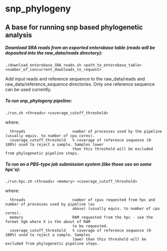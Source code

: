 # snp_phylogeny
## A base for running snp based phylogenetic analysis

##### Download SRA reads from an exported enterobase table (reads will be deposited into the raw_data/reads directory):

`./download_enterobase_SRA_reads.sh <path_to_enterobase_table> <number_of_concurrent_downloads_to_request>`

Add input reads and reference sequence to the raw_data/reads and raw_data/reference_sequence directories. Only one reference sequence can be used currently.

##### To run snp_phylogeny pipeline:

`./run.sh <threads> <coverage_cutoff_threshold>`

where:

```
  threads                     number of processes used by the pipeline (usually equiv. to number of cpu cores).
  coverage_cutoff_threshold   % coverage of reference sequence (0-100%) used to reject a sample. Samples lower 
                              than this threshold will be excluded from phylogenetic pipeline steps.
  ```
  
##### To run on a PBS-type job submission system (like those use on some hpc's):

`./run-hpc.sh <threads> <memory> <coverage_cutoff_threshold>`

where:

```
  threads                     number of cpus requested from hpc and number of processes used by pipeline (as 
                              above) (usually equiv. to number of cpu cores).
  memory                      RAM requested from the hpc - use the format Xgb where X is the about of RAM 
                              to be requested.
  coverage_cutoff_threshold   % coverage of reference sequence (0-100%) used to reject a sample. Samples 
                              lower than this threshold will be excluded from phylogenetic pipeline steps.
  ```
